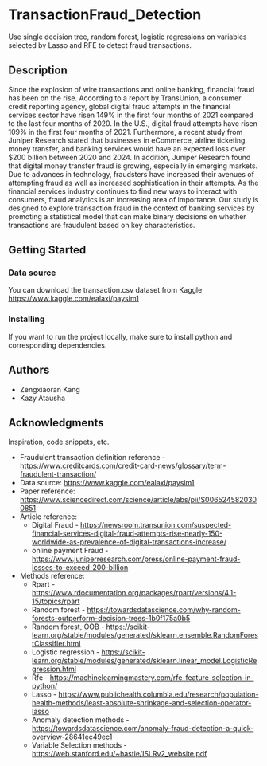 # TransactionFraud_Detection

Use single decision tree, random forest, logistic regressions on variables selected by Lasso and RFE to detect fraud transactions.

## Description

Since the explosion of wire transactions and online banking, financial fraud has been on the rise. 
According to a report by TransUnion, a consumer credit reporting agency, global digital fraud attempts in the financial services sector have risen 149% in the first four months of 2021 compared to the last four months of 2020. 
In the U.S., digital fraud attempts have risen 109% in the first four months of 2021. 
Furthermore, a recent study from Juniper Research stated that businesses in eCommerce, airline ticketing, money transfer, and banking services would have an expected loss over $200 billion between 2020 and 2024.
In addition, Juniper Research found that digital money transfer fraud is growing, especially in emerging markets. Due to advances in technology, fraudsters have increased their avenues of attempting fraud as well as increased sophistication in their attempts. 
As the financial services industry continues to find new ways to interact with consumers, fraud analytics is an increasing area of importance.
Our study is designed to explore transaction fraud in the context of banking services by promoting a statistical model that can make binary decisions on whether transactions are fraudulent based on key characteristics. 

## Getting Started

### Data source

You can download the transaction.csv dataset from Kaggle https://www.kaggle.com/ealaxi/paysim1

### Installing

If you want to run the project locally, make sure to install python and corresponding dependencies.

## Authors

* Zengxiaoran Kang
* Kazy Atausha

## Acknowledgments

Inspiration, code snippets, etc.
* Fraudulent transaction definition reference - https://www.creditcards.com/credit-card-news/glossary/term-fraudulent-transaction/
* Data source: https://www.kaggle.com/ealaxi/paysim1
* Paper reference: https://www.sciencedirect.com/science/article/abs/pii/S0065245820300851
* Article reference:
  * Digital Fraud - https://newsroom.transunion.com/suspected-financial-services-digital-fraud-attempts-rise-nearly-150-worldwide-as-prevalence-of-digital-transactions-increase/
  * online payment Fraud - https://www.juniperresearch.com/press/online-payment-fraud-losses-to-exceed-200-billion
* Methods reference: 
  * Rpart - https://www.rdocumentation.org/packages/rpart/versions/4.1-15/topics/rpart
  * Random forest - https://towardsdatascience.com/why-random-forests-outperform-decision-trees-1b0f175a0b5
  * Random forest, OOB - https://scikit-learn.org/stable/modules/generated/sklearn.ensemble.RandomForestClassifier.html
  * Logistic regression - https://scikit-learn.org/stable/modules/generated/sklearn.linear_model.LogisticRegression.html
  * Rfe - https://machinelearningmastery.com/rfe-feature-selection-in-python/
  * Lasso - https://www.publichealth.columbia.edu/research/population-health-methods/least-absolute-shrinkage-and-selection-operator-lasso
  * Anomaly detection methods - https://towardsdatascience.com/anomaly-fraud-detection-a-quick-overview-28641ec49ec1
  * Variable Selection methods - https://web.stanford.edu/~hastie/ISLRv2_website.pdf


